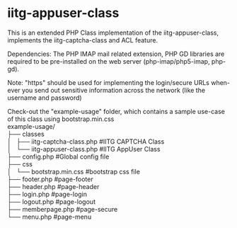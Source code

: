 # iitg-appuser-class
This is an extended PHP Class implementation of the iitg-appuser-class, implements the iitg-captcha-class and ACL feature.

Dependencies:
The PHP IMAP mail related extension, PHP GD libraries are required to be pre-installed on the web server (php-imap/php5-imap, php-gd).

Note:
"https" should be used for implementing the login/secure URLs when-ever you send out sensitive information across the network (like the username and password)

Check-out the "example-usage" folder, which contains a sample use-case of this class using bootstrap.min.css<br />
example-usage/<br />
├── classes<br />
│   ├── iitg-captcha-class.php #IITG CAPTCHA Class<br />
│   └── iitg-appuser-class.php #IITG AppUser Class<br />
├── config.php #Global config file<br />
├── css<br />
│   └── bootstrap.min.css #bootstrap css file<br />
├── footer.php #page-footer<br />
├── header.php #page-header<br />
├── login.php #page-login<br />
├── logout.php #page-logout<br />
├── memberpage.php #page-secure<br />
└── menu.php #page-menu<br />
